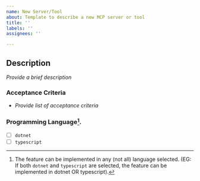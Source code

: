 ```yaml
---
name: New Server/Tool
about: Template to describe a new MCP server or tool
title: ''
labels: ''
assignees: ''

---
```


## Description
*Provide a brief description*

### Acceptance Criteria
- *Provide list of acceptance criteria*

### Programming Language[^1].

- [ ] `dotnet`
- [ ] `typescript`

[^1]: The feature can be implemented in any (not all) language selected. (EG: If both `dotnet` and `typescript` are selected, the feature can be implemented in dotnet OR typescript).
